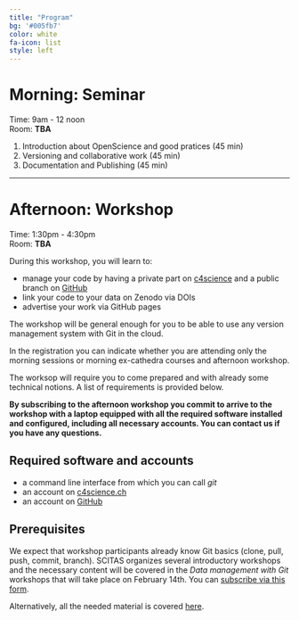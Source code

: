 ```yaml
---
title: "Program"
bg: '#005fb7'
color: white
fa-icon: list
style: left
---
```



# Morning: Seminar 

Time: 9am - 12 noon<br>
Room: **TBA**

1. Introduction about OpenScience and good pratices (45 min)
2. Versioning and collaborative work (45 min)
3. Documentation and Publishing (45 min)

---

# Afternoon: Workshop 

Time: 1:30pm - 4:30pm<br>
Room: **TBA**

During this workshop, you will learn to:

- manage your code by having a private part on [c4science](https://c4science.ch) and a public branch on [GitHub](https://github.com)
- link your code to your data on Zenodo via DOIs
- advertise your work via GitHub pages

The workshop will be general enough for you to be able to use any version management system with Git in the cloud.

In the registration you can indicate whether you are attending only the morning sessions or morning ex-cathedra courses and afternoon workshop.

The worksop will require you to come prepared and with already some technical notions. A list of requirements is provided below.

**By subscribing to the afternoon workshop you commit to arrive to the workshop with a laptop equipped with all the required software installed and configured, including all necessary accounts. You can contact us if you have any questions.**

## Required software and accounts

- a command line interface from which you can call *git*
- an account on <a href="https://c4science.ch">c4science.ch</a>
- an account on <a href="https://github.com">GitHub</a>

## Prerequisites

We expect that workshop participants already know Git basics (clone, pull, push, commit, branch). SCITAS organizes several introductory workshops and the necessary content will be covered in the <i>Data management with Git</i> workshops that will take place on February 14th. You can [subscribe via this form](https://framaforms.org/scitas-training-february-2019-1547717687).

Alternatively, all the needed material is covered [here](https://swcarpentry.github.io/git-novice/).

